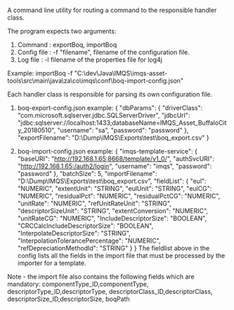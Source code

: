 A command line utility for routing a command to the responsible handler class.

The program expects two arguments:
1. Command : exportBoq, importBoq
2. Config file  : -f "filename", filename of the configuration file.
3. Log file : -l filename of the properties file for log4j

Example:
importBoq -f "C:\dev\Java\IMQS\imqs-asset-tools\src\main\java\za\co\imqs\conf\boq-import-config.json"

Each handler class is responsible for parsing its own configuration file. 

1. boq-export-config.json example:
 {
   "dbParams": {
     "driverClass": "com.microsoft.sqlserver.jdbc.SQLServerDriver",
     "jdbcUrl": "jdbc:sqlserver://localhost:1433;databaseName=IMQS_Asset_BuffaloCity_20180510",
     "username": "sa",
     "password": "password"
   },
   "exportFilename": "D:\\Dump\\IMQS\\Exports\\test\\boq_export.csv"
 }

2. boq-import-config.json example:
 {
 	"imqs-template-service": {
 		"baseURI": "http://192.168.1.65:8668/template/v1_0/",
 		"authSvcURI": "http://192.168.1.65:/auth2/login",
 		"username": "imqs",
 		"password": "password"
        },
 	"batchSize": 5,
 	"importFilename": "D:\\Dump\\IMQS\\Exports\\test\\boq_export.csv",
 	"fieldList": {
 		"eul": "NUMERIC",
 		"extentUnit": "STRING",
 		"eulUnit": "STRING",
 		"eulCG": "NUMERIC",
 		"residualPct": "NUMERIC",
 		"residualPctCG": "NUMERIC",
 		"unitRate": "NUMERIC",
 		"refUnitRateUnit": "STRING",
 		"descriptorSizeUnit": "STRING",
 		"extentConversion": "NUMERIC",
 		"unitRateCG": "NUMERIC",
 		"IncludeDescriptorSize": "BOOLEAN",
 		"CRCCalcIncludeDescriptorSize": "BOOLEAN",
 		"InterpolateDescriptorSize": "STRING",
 		"InterpolationTolerancePercentage": "NUMERIC",
 		"refDepreciationMethodId": "STRING"
    }
 }
The fieldlist above in the config lists all the fields in the import file that must be processed by the importer for a template. 

Note - the import file also contains the following fields which are mandatory:
componentType_ID,componentType,
descriptorType_ID,descriptorType,
descriptorClass_ID,descriptorClass,
descriptorSize_ID,descriptorSize,
boqPath
 

